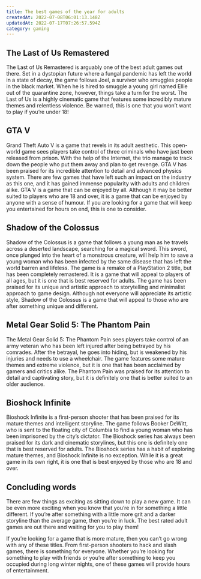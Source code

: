 ```yaml
---
title: The best games of the year for adults
createdAt: 2022-07-08T06:01:13.148Z
updatedAt: 2022-07-17T07:26:57.594Z
category: gaming
---
```


## The Last of Us Remastered

The Last of Us Remastered is arguably one of the best adult games out there. Set in a dystopian future where a fungal pandemic has left the world in a state of decay, the game follows Joel, a survivor who smuggles people in the black market. When he is hired to smuggle a young girl named Ellie out of the quarantine zone, however, things take a turn for the worst.
The Last of Us is a highly cinematic game that features some incredibly mature themes and relentless violence. Be warned, this is one that you won’t want to play if you’re under 18!

## GTA V

Grand Theft Auto V is a game that revels in its adult aesthetic. This open-world game sees players take control of three criminals who have just been released from prison. With the help of the Internet, the trio manage to track down the people who put them away and plan to get revenge.
GTA V has been praised for its incredible attention to detail and advanced physics system. There are few games that have left such an impact on the industry as this one, and it has gained immense popularity with adults and children alike.
GTA V is a game that can be enjoyed by all. Although it may be better suited to players who are 18 and over, it is a game that can be enjoyed by anyone with a sense of humour. If you are looking for a game that will keep you entertained for hours on end, this is one to consider.

## Shadow of the Colossus

Shadow of the Colossus is a game that follows a young man as he travels across a deserted landscape, searching for a magical sword. This sword, once plunged into the heart of a monstrous creature, will help him to save a young woman who has been infected by the same disease that has left the world barren and lifeless.
The game is a remake of a PlayStation 2 title, but has been completely remastered. It is a game that will appeal to players of all ages, but it is one that is best reserved for adults.
The game has been praised for its unique and artistic approach to storytelling and minimalist approach to game design. Although not everyone will appreciate its artistic style, Shadow of the Colossus is a game that will appeal to those who are after something unique and different.

## Metal Gear Solid 5: The Phantom Pain

The Metal Gear Solid 5: The Phantom Pain sees players take control of an army veteran who has been left injured after being betrayed by his comrades. After the betrayal, he goes into hiding, but is weakened by his injuries and needs to use a wheelchair.
The game features some mature themes and extreme violence, but it is one that has been acclaimed by gamers and critics alike.
The Phantom Pain was praised for its attention to detail and captivating story, but it is definitely one that is better suited to an older audience.

## Bioshock Infinite

Bioshock Infinite is a first-person shooter that has been praised for its mature themes and intelligent storyline. The game follows Booker DeWitt, who is sent to the floating city of Columbia to find a young woman who has been imprisoned by the city’s dictator.
The Bioshock series has always been praised for its dark and cinematic storylines, but this one is definitely one that is best reserved for adults.
The Bioshock series has a habit of exploring mature themes, and Bioshock Infinite is no exception. While it is a great game in its own right, it is one that is best enjoyed by those who are 18 and over.

## Concluding words

There are few things as exciting as sitting down to play a new game. It can be even more exciting when you know that you’re in for something a little different. If you’re after something with a little more grit and a darker storyline than the average game, then you’re in luck. The best rated adult games are out there and waiting for you to play them!

If you’re looking for a game that is more mature, then you can’t go wrong with any of these titles. From first-person shooters to hack and slash games, there is something for everyone. Whether you’re looking for something to play with friends or you’re after something to keep you occupied during long winter nights, one of these games will provide hours of entertainment.
